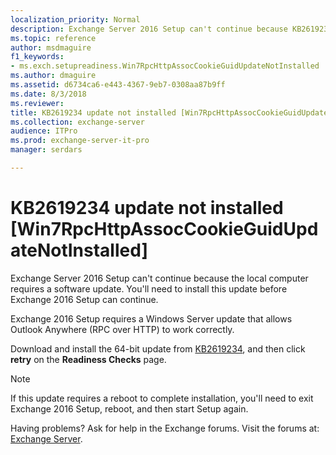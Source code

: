 ```yaml
---
localization_priority: Normal
description: Exchange Server 2016 Setup can't continue because KB2619234 isn't installed on the local Windows server.
ms.topic: reference
author: msdmaguire
f1_keywords:
- ms.exch.setupreadiness.Win7RpcHttpAssocCookieGuidUpdateNotInstalled
ms.author: dmaguire
ms.assetid: d6734ca6-e443-4367-9eb7-0308aa87b9ff
ms.date: 8/3/2018
ms.reviewer:
title: KB2619234 update not installed [Win7RpcHttpAssocCookieGuidUpdateNotInstalled]
ms.collection: exchange-server
audience: ITPro
ms.prod: exchange-server-it-pro
manager: serdars

---
```


# KB2619234 update not installed [Win7RpcHttpAssocCookieGuidUpdateNotInstalled]

Exchange Server 2016 Setup can't continue because the local computer requires a software update. You'll need to install this update before Exchange 2016 Setup can continue.

Exchange 2016 Setup requires a Windows Server update that allows Outlook Anywhere (RPC over HTTP) to work correctly.

Download and install the 64-bit update from [KB2619234](https://go.microsoft.com/fwlink/?linkid=3052&kbid=2619234), and then click **retry** on the **Readiness Checks** page.

> [!NOTE]
> If this update requires a reboot to complete installation, you'll need to exit Exchange 2016 Setup, reboot, and then start Setup again.

Having problems? Ask for help in the Exchange forums. Visit the forums at: [Exchange Server](https://go.microsoft.com/fwlink/p/?linkId=60612).
